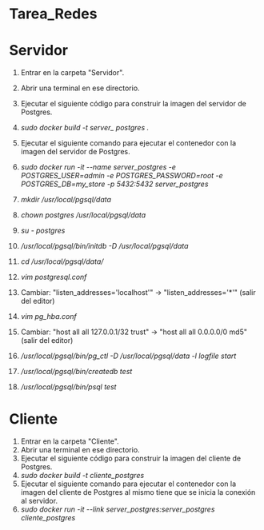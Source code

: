 # Tarea_Redes

# Servidor
1. Entrar en la carpeta "Servidor".
2. Abrir una terminal en ese directorio.
3. Ejecutar el siguiente código para construir la imagen del servidor de Postgres.  
4. *sudo docker build -t server_ postgres .*
5. Ejecutar el siguiente comando para ejecutar el contenedor con la imagen del servidor de Postgres.
6. *sudo docker run -it --name server_postgres -e POSTGRES_USER=admin -e POSTGRES_PASSWORD=root -e POSTGRES_DB=my_store -p 5432:5432 server_postgres*    

7. *mkdir /usr/local/pgsql/data*
8. *chown postgres /usr/local/pgsql/data*
9. *su - postgres*
10. */usr/local/pgsql/bin/initdb -D /usr/local/pgsql/data*
11. *cd /usr/local/pgsql/data/*
12. *vim postgresql.conf*
13. Cambiar: "listen_addresses='localhost'" -> "listen_addresses='*'" (salir del editor)
14. *vim pg_hba.conf*
15. Cambiar: "host all  all    127.0.0.1/32  trust" -> "host all  all    0.0.0.0/0  md5" (salir del editor)
16. */usr/local/pgsql/bin/pg_ctl -D /usr/local/pgsql/data -l logfile start*
17. */usr/local/pgsql/bin/createdb test*
18. */usr/local/pgsql/bin/psql test*


# Cliente
1. Entrar en la carpeta "Cliente".
2. Abrir una terminal en ese directorio.
3. Ejecutar el siguiente código para construir la imagen del cliente de Postgres.
4. *sudo docker build -t cliente_postgres*
5. Ejecutar el siguiente comando para ejecutar el contenedor con la imagen del cliente de Postgres al mismo tiene que se inicia la conexión al servidor.
6. *sudo docker run -it --link server_postgres:server_postgres cliente_postgres*





